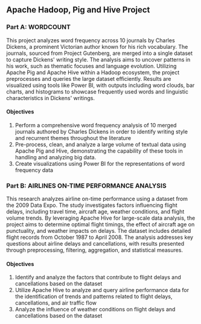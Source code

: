## Apache Hadoop, Pig and Hive Project
### Part A: WORDCOUNT
This project analyzes word frequency across 10 journals by Charles Dickens, a prominent Victorian author known for his rich vocabulary. The journals, sourced from Project Gutenberg, are merged into a single dataset to capture Dickens' writing style. The analysis aims to uncover patterns in his work, such as thematic focuses and language evolution. Utilizing Apache Pig and Apache Hive within a Hadoop ecosystem, the project preprocesses and queries the large dataset efficiently. Results are visualized using tools like Power BI, with outputs including word clouds, bar charts, and histograms to showcase frequently used words and linguistic characteristics in Dickens' writings.

#### Objectives
1. Perform a comprehensive word frequency analysis of 10 merged journals authored by Charles Dickens in order to identify writing style and recurrent themes throughout the literature
2. Pre-process, clean, and analyze a large volume of textual data using Apache Pig and Hive, demonstrating the capability of these tools in handling and analyzing big data.
3. Create visualizations using Power BI for the representations of word frequency data

### Part B: AIRLINES ON-TIME PERFORMANCE ANALYSIS
This research analyzes airline on-time performance using a dataset from the 2009 Data Expo. The study investigates factors influencing flight delays, including travel time, aircraft age, weather conditions, and flight volume trends. By leveraging Apache Hive for large-scale data analysis, the project aims to determine optimal flight timings, the effect of aircraft age on punctuality, and weather impacts on delays. The dataset includes detailed flight records from October 1987 to April 2008. The analysis addresses key questions about airline delays and cancellations, with results presented through preprocessing, filtering, aggregation, and statistical measures.

#### Objectives
1. Identify and analyze the factors that contribute to flight delays and cancellations based on the dataset
2. Utilize Apache Hive to analyze and query airline performance data for the identification of trends and patterns related to flight delays, cancellations, and air traffic flow
3. Analyze the influence of weather conditions on flight delays and cancellations based on the dataset
